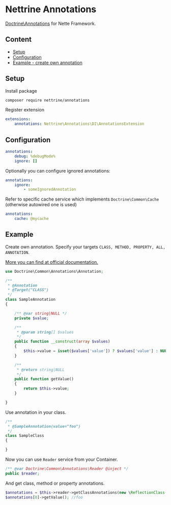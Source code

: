 # Nettrine Annotations

[Doctrine\Annotations](http://docs.doctrine-project.org/projects/doctrine-common/en/latest/reference/annotations.html) for Nette Framework.

## Content

- [Setup](#setup)
- [Configuration](#configuration)
- [Example - create own annotation](#example)

## Setup

Install package

```bash
composer require nettrine/annotations
```

Register extension

```yaml
extensions:
    annotations: Nettrine\Annotations\DI\AnnotationsExtension
```

## Configuration

```yaml
annotations:
    debug: %debugMode%
    ignore: []
```

Optionally you can configure ignored annotations:

```yaml
annotations:
    ignore:
        - someIgnoredAnnotation
```

Refer to specific cache service which implements `Doctrine\Common\Cache` (otherwise autowired one is used)

```yaml
annotations:
    cache: @mycache
```

## Example

Create own annotation. Specify your targets `CLASS, METHOD, PROPERTY, ALL, ANNOTATION`.

[More you can find at official documentation.](http://docs.doctrine-project.org/projects/doctrine-common/en/latest/reference/annotations.html#annotation-classes)

```php
use Doctrine\Common\Annotations\Annotation;

/**
 * @Annotation
 * @Target("CLASS")
 */
class SampleAnnotation
{

	/** @var string|NULL */
	private $value;

	/**
	 * @param string[] $values
	 */
	public function __construct(array $values)
	{
		$this->value = isset($values['value']) ? $values['value'] : NULL;
	}

	/**
	 * @return string|NULL
	 */
	public function getValue()
	{
		return $this->value;
	}

}
```

Use annotation in your class.

```php
/**
 * @SampleAnnotation(value="foo")
 */
class SampleClass
{

}
```

Now you can use `Reader` service from your Container. 

```php
/** @var Doctrine\Common\Annotations\Reader @inject */
public $reader;
```

And get class, method or property annotations.

```php
$annotations = $this->reader->getClassAnnotations(new \ReflectionClass(SampleClass::class));
$annotations[0]->getValue(); //foo
```
